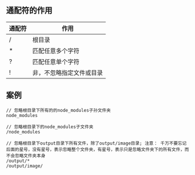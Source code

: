通配符的作用
-
通配符|作用
---|---
/ | 根目录
* | 匹配任意多个字符
? | 匹配任意单个字符
! | 非，不忽略指定文件或目录
案例
-
```
// 忽略根目录下所有的的node_modules子孙文件夹
node_modules	

// 忽略根目录下的node_modules子文件夹
/node_modules	

// 忽略根目录下output目录下所有文件，除了output/image目录; 注意： 千万不要忘记后面的星号，没有星号，表示忽略整个文件夹，有星号，表示只是忽略文件夹下的所有文件，而不会忽略文件夹本身
/output/*
/output/image/

```

